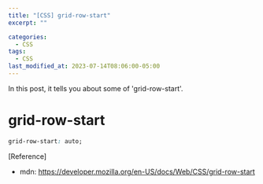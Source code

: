 ```yaml
---
title: "[CSS] grid-row-start"
excerpt: ""

categories:
  - CSS
tags:
  - CSS
last_modified_at: 2023-07-14T08:06:00-05:00
---
```


In this post, it tells you about some of 'grid-row-start'.

# grid-row-start

```css
grid-row-start: auto;
```

[Reference]

- mdn: <https://developer.mozilla.org/en-US/docs/Web/CSS/grid-row-start>
